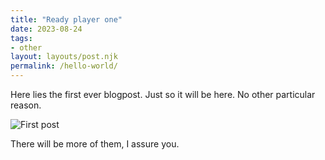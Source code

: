 ```yaml
---
title: "Ready player one"
date: 2023-08-24
tags:
- other
layout: layouts/post.njk
permalink: /hello-world/
---
```

Here lies the first ever blogpost. Just so it will be here. No other particular reason.

<!-- more -->

![First post](/assets/2023-08-24-hello-world.webp)

There will be more of them, I assure you.
